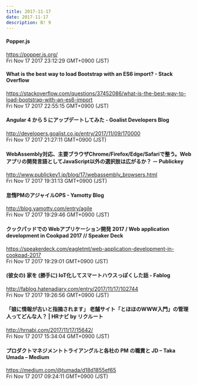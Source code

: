 ```yaml
---
title: 2017-11-17
date: 2017-11-17
description: B! 9
---
```


#### Popper.js
https://popper.js.org/<br>
Fri Nov 17 2017 23:12:29 GMT+0900 (JST)<br>


#### What is the best way to load Bootstrap with an ES6 import? - Stack Overflow
https://stackoverflow.com/questions/37452086/what-is-the-best-way-to-load-bootstrap-with-an-es6-import<br>
Fri Nov 17 2017 22:55:15 GMT+0900 (JST)<br>


#### Angular 4 から 5 にアップデートしてみた  - Goalist Developers Blog
http://developers.goalist.co.jp/entry/2017/11/09/170000<br>
Fri Nov 17 2017 21:27:11 GMT+0900 (JST)<br>


#### WebAssembly対応、主要ブラウザChrome/Firefox/Edge/Safariで整う。Webアプリの開発言語としてJavaScript以外の選択肢は広がるか？ － Publickey
http://www.publickey1.jp/blog/17/webassembly_browsers.html<br>
Fri Nov 17 2017 19:31:13 GMT+0900 (JST)<br>


#### 怠惰PMのアジャイルOPS - Yamotty Blog
http://blog.yamotty.com/entry/agile<br>
Fri Nov 17 2017 19:29:46 GMT+0900 (JST)<br>


#### クックパッドでの Webアプリケーション開発 2017 / Web application development in Cookpad 2017 // Speaker Deck
https://speakerdeck.com/eagletmt/web-application-development-in-cookpad-2017<br>
Fri Nov 17 2017 19:29:01 GMT+0900 (JST)<br>


#### (彼女の) 家を (勝手に) IoT化してスマートハウスっぽくした話 - Fablog
http://fablog.hatenadiary.com/entry/2017/11/17/102744<br>
Fri Nov 17 2017 19:26:56 GMT+0900 (JST)<br>


#### 「娘に情報が古いと指摘されます」 老舗サイト「とほほのWWW入門」の管理人ってどんな人？ | HRナビ by リクルート
http://hrnabi.com/2017/11/17/15642/<br>
Fri Nov 17 2017 15:34:04 GMT+0900 (JST)<br>


#### プロダクトマネジメントトライアングルと各社の PM の職責と JD – Taka Umada – Medium
https://medium.com/@tumada/d18d1855ef65<br>
Fri Nov 17 2017 09:24:11 GMT+0900 (JST)<br>


